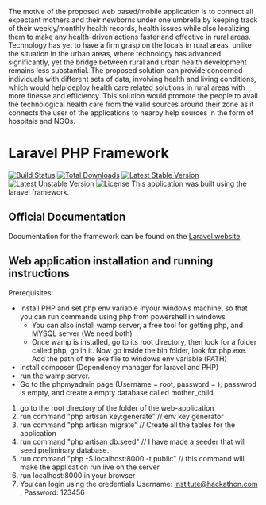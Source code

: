
The motive of the proposed web based/mobile application is to connect all expectant mothers and their newborns under one umbrella by keeping track of their weekly/monthly health records, health issues while also localizing them to make any health-driven actions faster and effective in rural areas. Technology has yet to have a firm grasp on the locals in rural areas, unlike the situation in the urban areas, where technology has advanced significantly, yet the bridge between rural and urban health development remains less substantial. The proposed solution can provide concerned individuals with different sets of data, involving health and living conditions, which would help deploy health care related solutions in rural areas with more finesse and efficiency. This solution would promote the people to avail the technological health care from the valid sources around their zone as it connects the user of the applications to nearby help sources in the form of hospitals and NGOs.

# Laravel PHP Framework

[![Build Status](https://travis-ci.org/laravel/framework.svg)](https://travis-ci.org/laravel/framework)
[![Total Downloads](https://poser.pugx.org/laravel/framework/d/total.svg)](https://packagist.org/packages/laravel/framework)
[![Latest Stable Version](https://poser.pugx.org/laravel/framework/v/stable.svg)](https://packagist.org/packages/laravel/framework)
[![Latest Unstable Version](https://poser.pugx.org/laravel/framework/v/unstable.svg)](https://packagist.org/packages/laravel/framework)
[![License](https://poser.pugx.org/laravel/framework/license.svg)](https://packagist.org/packages/laravel/framework)
This application was built using the laravel framework.
## Official Documentation
Documentation for the framework can be found on the [Laravel website](http://laravel.com/docs).

## Web application installation and running instructions
Prerequisites:
* Install PHP and set php env variable inyour windows machine, so that you can run commands using php from powershell in windows
	* You can also install wamp server, a free tool for getting php, and MYSQL server (We need both)
	* Once wamp is installed, go to its root directory, then look for a folder called php, go in it. Now go inside the bin folder, look for php.exe. Add the path of the exe file to windows env variable (PATH)
* install composer (Dependency manager for laravel and PHP)
* run the wamp server. 
* Go to the phpmyadmin page (Username = root, password = ); passwrod is empty, and create a empty database called mother_child



1. go to the root directory of the folder of the web-application
2. run command "php artisan key:generate" // env key generator
3. run command "php artisan migrate" // Create all the tables for the application
4. run command "php artisan db:seed" // I have made a seeder that will seed preliminary database. 
5. run command "php -S localhost:8000 -t public" // this command will make the application run live on the server
6. run localhost:8000 in your browser
7. You can login using the credentials Username: institute@hackathon.com ; Password: 123456

